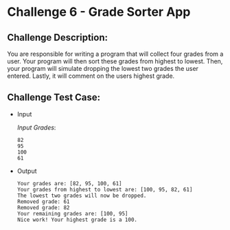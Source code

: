 # Challenge 6 - Grade Sorter App


## Challenge Description:

You are responsible for writing a program that will collect four grades from a user. Your
program will then sort these grades from highest to lowest. Then, your program will simulate
dropping the lowest two grades the user entered. Lastly, it will comment on the users highest
grade.

## Challenge Test Case:

- Input

     _Input Grades_:
     ```
     82
     95
     100
     61
     ```


- Output

    ```
    Your grades are: [82, 95, 100, 61]
    Your grades from highest to lowest are: [100, 95, 82, 61]
    The lowest two grades will now be dropped.
    Removed grade: 61
    Removed grade: 82
    Your remaining grades are: [100, 95]
    Nice work! Your highest grade is a 100.
    ```
